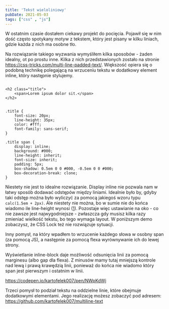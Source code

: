 ```yaml
---
title: 'Tekst wieloliniowy'
pubDate: 2021-05-03
tags: ["css" , "js"]
---
```

W ostatnim czasie dostałem ciekawy projekt do pocięcia.
Pojawił się w nim dość często spotykany motyw z tekstem, który jest pisany w kilku liniach, gdzie każda z nich ma osobne tło.

<!--more-->


Na rozwiązanie takiego wyzwania wymyśliłem kilka sposobów - żaden idealny, ot po prostu inne.
Kilka z nich przedstawionych zostało na stronie https://css-tricks.com/multi-line-padded-text/. Większość opiera się o podobną technikę polegającą na wrzuceniu tekstu w dodatkowy element inline, który następnie stylujemy.

<pre  class="line-numbers"><code class="language-html">
&lt;h2 class="title">
    &lt;span>Lorem ipsum dolor sit.&lt;/span>
&lt;/h2>
</code></pre>

<pre  class="line-numbers"><code class="language-css">
.title {
    font-size: 20px;
    line-height: 35px;
    color: #fff;
    font-family: sans-serif;
}

.title span {
    display: inline;
    background: #000;
    line-height: inherit;
    font-size: inherit;
    padding: 5px;
    box-shadow: 0.5em 0 0 #000, -0.5em 0 0 #000;
    box-decoration-break: clone;
}
</code></pre>

Niestety nie jest to idealne rozwiązanie. Display inline nie pozwala nam w łatwy sposób dodawać odstępów między liniami. Idealnie było by, gdyby taki odstęp można było wyliczyć za pomocą jakiegoś wzoru typu `calc(1.5em + 2px)`. Ale niestety nie można, bo w sumie nie do końca wiadomo ile line-height wynosi (<a href="https://tonsky.me/blog/font-size/">1</a>). Pozostaje więc ustawianie na oko - co nie zawsze jest najwygodniejsze - zwłaszcza gdy musisz kilka razy zmieniać wielkość tekstu, bo tego wymaga layout. W poniższym demo zobaczysz, że CSS Lock też nie rozwiązuje sytuacji.

Inny pomysł, na który wpadłem to wrzucenie każdego słowa w osobny span (za pomocą JS), a następnie za pomocą flexa wyrównywanie ich do lewej strony.

Wyświetlanie inline-block daje możliwość odsunięcia linii za pomocą marginesu (albo gap dla flexa). Z minusów mamy tutaj mniejszą kontrole nad lewą i prawą krawędzią linii, ponieważ do końca nie wiadomo który span jest pierwszym i ostatnim w linii.

<a href="https://codepen.io/kartofelek007/pen/NWpKdWj">https://codepen.io/kartofelek007/pen/NWpKdWj</a>

Trzeci pomysł to podział tekstu na oddzielne linie, które obejmuje dodatkowymi elementami.
Jego realizację możesz zobaczyć pod adresem: https://github.com/kartofelek007/multiline-text